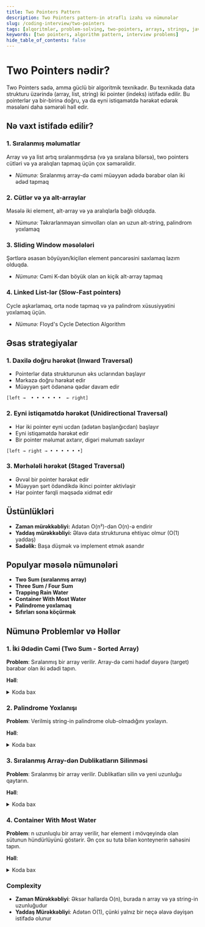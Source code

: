 ```yaml
---
title: Two Pointers Pattern
description: Two Pointers pattern-in ətraflı izahı və nümunələr
slug: /coding-interview/two-pointers
tags: [alqoritmlər, problem-solving, two-pointers, arrays, strings, java]
keywords: [two pointers, algorithm pattern, interview problems]
hide_table_of_contents: false
---
```


# Two Pointers nədir?

Two Pointers sadə, amma güclü bir algoritmik texnikadır. Bu texnikada data strukturu üzərində (array, list, string) iki pointer (indeks) istifadə edilir. Bu pointerlər ya bir-birinə doğru, ya da eyni istiqamətdə hərəkət edərək məsələni daha səmərəli həll edir.

## Nə vaxt istifadə edilir?

### 1. **Sıralanmış məlumatlar**
Array və ya list artıq sıralanmışdırsa (və ya sıralana bilərsə), two pointers cütləri və ya aralıqları tapmaq üçün çox səmərəlidir.
- *Nümunə:* Sıralanmış array-də cəmi müəyyən ədədə bərabər olan iki ədəd tapmaq

### 2. **Cütlər və ya alt-arraylar**
Məsələ iki element, alt-array və ya aralıqlarla bağlı olduqda.
- *Nümunə:* Təkrarlanmayan simvolları olan ən uzun alt-string, palindrom yoxlamaq

### 3. **Sliding Window məsələləri**
Şərtlərə əsasən böyüyən/kiçilən element pəncərəsini saxlamaq lazım olduqda.
- *Nümunə:* Cəmi K-dan böyük olan ən kiçik alt-array tapmaq

### 4. **Linked List-lər (Slow-Fast pointers)**
Cycle aşkarlamaq, orta node tapmaq və ya palindrom xüsusiyyətini yoxlamaq üçün.
- *Nümunə:* Floyd's Cycle Detection Algorithm

## Əsas strategiyalar

### 1. **Daxilə doğru hərəkət (Inward Traversal)**
- Pointerlər data strukturunun əks uclarından başlayır
- Mərkəzə doğru hərəkət edir
- Müəyyən şərt ödənənə qədər davam edir

```
[left →  • • • • • •  ← right]
```

### 2. **Eyni istiqamətdə hərəkət (Unidirectional Traversal)**
- Hər iki pointer eyni ucdan (adətən başlanğıcdan) başlayır
- Eyni istiqamətdə hərəkət edir
- Bir pointer məlumat axtarır, digəri məlumatı saxlayır

```
[left → right → • • • • • •]
```

### 3. **Mərhələli hərəkət (Staged Traversal)**
- Əvvəl bir pointer hərəkət edir
- Müəyyən şərt ödəndikdə ikinci pointer aktivləşir
- Hər pointer fərqli məqsədə xidmət edir

## Üstünlükləri

- **Zaman mürəkkəbliyi:** Adətən O(n²)-dən O(n)-ə endirir
- **Yaddaş mürəkkəbliyi:** Əlavə data strukturuna ehtiyac olmur (O(1) yaddaş)
- **Sadəlik:** Başa düşmək və implement etmək asandır

## Populyar məsələ nümunələri

- **Two Sum (sıralanmış array)**
- **Three Sum / Four Sum**
- **Trapping Rain Water**
- **Container With Most Water**
- **Palindrome yoxlamaq**
- **Sıfırları sona köçürmək**

## Nümunə Problemlər və Həllər

### 1. İki Ədədin Cəmi (Two Sum - Sorted Array)

**Problem**: Sıralanmış bir array verilir. Array-də cəmi hədəf dəyərə (target) bərabər olan iki ədədi tapın.

**Həll**:
<details>
<summary>Koda bax</summary>

```java
public int[] twoSum(int[] numbers, int target) {
    int left = 0;
    int right = numbers.length - 1;
    
    while (left < right) {
        int sum = numbers[left] + numbers[right];
        
        if (sum == target) {
            return new int[] {left + 1, right + 1}; // 1-indexed
        } else if (sum < target) {
            left++;
        } else {
            right--;
        }
    }
    
    return new int[] {-1, -1}; // No solution found
}
```
</details>

### 2. Palindrome Yoxlanışı

**Problem**: Verilmiş string-in palindrome olub-olmadığını yoxlayın.

**Həll**:
<details>
<summary>Koda bax</summary>

```java
public boolean isPalindrome(String s) {
    // Alphanumeric olmayan simvolları təmizləyək və hər şeyi kiçik hərfə çevirək
    s = s.replaceAll("[^a-zA-Z0-9]", "").toLowerCase();
    
    int left = 0;
    int right = s.length() - 1;
    
    while (left < right) {
        if (s.charAt(left) != s.charAt(right)) {
            return false;
        }
        left++;
        right--;
    }
    
    return true;
}
```
</details>

### 3. Sıralanmış Array-dən Dublikatların Silinməsi

**Problem**: Sıralanmış bir array verilir. Dublikatları silin və yeni uzunluğu qaytarın.

**Həll**:

<details>
<summary>Koda bax</summary>

```java
public int removeDuplicates(int[] nums) {
    if (nums.length == 0) return 0;
    
    int i = 0; // Slow pointer
    
    for (int j = 1; j < nums.length; j++) { // Fast pointer
        if (nums[j] != nums[i]) {
            i++;
            nums[i] = nums[j];
        }
    }
    
    return i + 1; // New length
}
```
</details>

### 4. Container With Most Water

**Problem**: n uzunluqlu bir array verilir, hər element i mövqeyində olan sütunun hündürlüyünü göstərir. Ən çox su tuta bilən konteynerin sahəsini tapın.

**Həll**:
<details>
<summary>Koda bax</summary>

```java
public int maxArea(int[] height) {
    int maxArea = 0;
    int left = 0;
    int right = height.length - 1;
    
    while (left < right) {
        int width = right - left;
        int h = Math.min(height[left], height[right]);
        maxArea = Math.max(maxArea, width * h);
        
        if (height[left] < height[right]) {
            left++;
        } else {
            right--;
        }
    }
    
    return maxArea;
}
```
</details>

### Complexity
- **Zaman Mürəkkəbliyi**: Əksər hallarda O(n), burada n array və ya string-in uzunluğudur
- **Yaddaş Mürəkkəbliyi**: Adətən O(1), çünki yalnız bir neçə əlavə dəyişən istifadə olunur